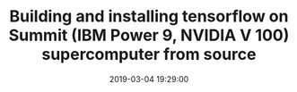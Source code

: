 ---
layout: page
title: "Building and installing tensorflow on Summit (IBM Power 9, NVIDIA V 100) supercomputer from source"
description: A step by step guide to build and install Tensorflow 1.12 from source on an IBM Power9 + NVIDIA V100 system using CUDA 9.2, CUDNN 7.5 and NCCL 2.4.
outlet: Youtube
date: "2019-03-04 19:29:00"
redirect: https://youtu.be/N4CEDmw7ZiI
img: assets/img/12.jpg
importance: 1
category: workshops
highlighted: true
---